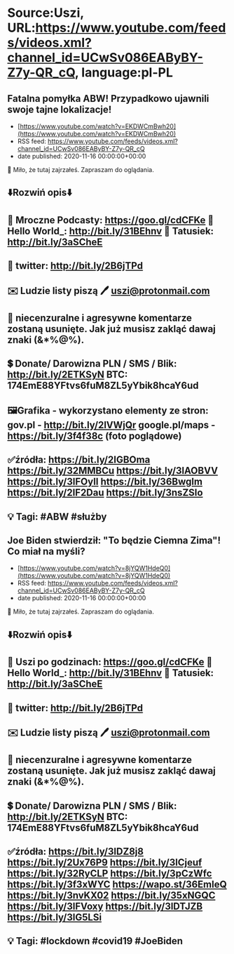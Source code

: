 # Source:Uszi, URL:https://www.youtube.com/feeds/videos.xml?channel_id=UCwSv086EAByBY-Z7y-QR_cQ, language:pl-PL

## Fatalna pomyłka ABW! Przypadkowo ujawnili swoje tajne lokalizacje!
 - [https://www.youtube.com/watch?v=EKDWCmBwh20](https://www.youtube.com/watch?v=EKDWCmBwh20)
 - RSS feed: https://www.youtube.com/feeds/videos.xml?channel_id=UCwSv086EAByBY-Z7y-QR_cQ
 - date published: 2020-11-16 00:00:00+00:00

🤪 Miło, że tutaj zajrzałeś.  Zapraszam do oglądania.

⬇️Rozwiń opis⬇️
------------------------------------------------------------
👀 Mroczne Podcasty: https://goo.gl/cdCFKe
👀 Hello World_: http://bit.ly/31BEhnv
👀 Tatusiek: http://bit.ly/3aSCheE
------------------------------------------------------------
👀 twitter: http://bit.ly/2B6jTPd
------------------------------------------------------------
✉️ Ludzie listy piszą 
🖊️ uszi@protonmail.com
------------------------------------------------------------
👺 niecenzuralne i agresywne komentarze zostaną usunięte.  Jak już musisz zakląć dawaj znaki (&*%@%).
------------------------------------------------------------
💲 Donate/ Darowizna
PLN / SMS / Blik: http://bit.ly/2ETKSyN
BTC: 174EmE88YFtvs6fuM8ZL5yYbik8hcaY6ud
---------------------------------------------------------------
🖼Grafika - wykorzystano elementy ze stron: 
gov.pl - http://bit.ly/2lVWjQr
google.pl/maps - https://bit.ly/3f4f38c (foto poglądowe)
---------------------------------------------------------------
✅źródła:
https://bit.ly/2IGBOma
https://bit.ly/32MMBCu
https://bit.ly/3lAOBVV
https://bit.ly/3lFOyII
https://bit.ly/36Bwglm
https://bit.ly/2IF2Dau
https://bit.ly/3nsZSIo
-------------------------------------------------------------
💡 Tagi: #ABW #służby
--------------------------------------------------------------

## Joe Biden stwierdził: "To będzie Ciemna Zima"! Co miał na myśli?
 - [https://www.youtube.com/watch?v=8jYQW1HdeQ0](https://www.youtube.com/watch?v=8jYQW1HdeQ0)
 - RSS feed: https://www.youtube.com/feeds/videos.xml?channel_id=UCwSv086EAByBY-Z7y-QR_cQ
 - date published: 2020-11-16 00:00:00+00:00

🤪 Miło, że tutaj zajrzałeś.  Zapraszam do oglądania.

⬇️Rozwiń opis⬇️
------------------------------------------------------------
👀 Uszi po godzinach: https://goo.gl/cdCFKe
👀 Hello World_: http://bit.ly/31BEhnv
👀 Tatusiek: http://bit.ly/3aSCheE
------------------------------------------------------------
👀 twitter: http://bit.ly/2B6jTPd
------------------------------------------------------------
✉️ Ludzie listy piszą 
🖊️ uszi@protonmail.com
------------------------------------------------------------
👺 niecenzuralne i agresywne komentarze zostaną usunięte.  Jak już musisz zakląć dawaj znaki (&*%@%).
------------------------------------------------------------
💲 Donate/ Darowizna
PLN / SMS / Blik: http://bit.ly/2ETKSyN
BTC: 174EmE88YFtvs6fuM8ZL5yYbik8hcaY6ud
---------------------------------------------------------------
✅źródła:
https://bit.ly/3lDZ8j8
https://bit.ly/2Ux76P9
https://bit.ly/3lCjeuf
https://bit.ly/32RyCLP
https://bit.ly/3pCzWfc
https://bit.ly/3f3xWYC
https://wapo.st/36EmleQ
https://bit.ly/3nvKX02
https://bit.ly/35xNGQC
https://bit.ly/3lFVoxy
https://bit.ly/3lDTJZB
https://bit.ly/3lG5LSi
-------------------------------------------------------------
💡 Tagi: #lockdown #covid19 #JoeBiden
--------------------------------------------------------------

